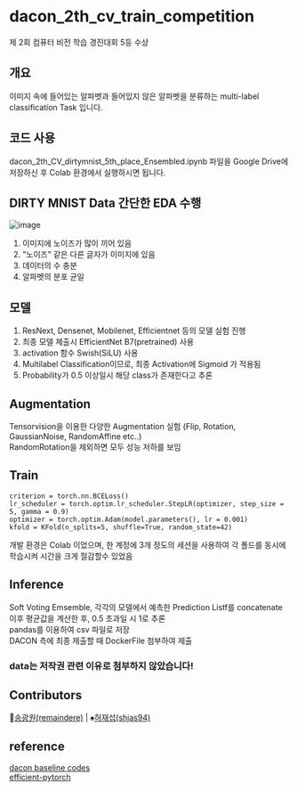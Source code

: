 # dacon_2th_cv_train_competition

제 2회 컴퓨터 비전 학습 경진대회 5등 수상  

## 개요   

이미지 속에 들어있는 알파벳과 들어있지 않은 알파벳을 분류하는 multi-label classification Task 입니다.

## 코드 사용

dacon_2th_CV_dirtymnist_5th_place_Ensembled.ipynb 파일을 Google Drive에 저장하신 후 Colab 환경에서 실행하시면 됩니다.  


## DIRTY MNIST Data 간단한 EDA 수행  
![image](https://user-images.githubusercontent.com/48322490/122669878-353ab080-d1fa-11eb-8bc3-3f59eadd2b82.png)
  
1. 이미지에 노이즈가 많이 끼어 있음  
2. "노이즈" 같은 다른 글자가 이미지에 있음  
3. 데이터의 수 충분  
4. 알파벳의 분포 균일  
  
## 모델  
  
1. ResNext, Densenet, Mobilenet, Efficientnet 등의 모델 실험 진행  
2. 최종 모델 제출시 EfficientNet B7(pretrained) 사용  
3. activation 함수 Swish(SiLU) 사용  
4. Multilabel Classification이므로, 최종 Activation에 Sigmoid 가 적용됨   
5. Probability가 0.5 이상일시 해당 class가 존재한다고 추론   

## Augmentation  
  
Tensorvision을 이용한 다양한 Augmentation 실험 (Flip, Rotation, GaussianNoise, RandomAffine etc..)  
RandomRotation을 제외하면 모두 성능 저하를 보임  

## Train  
  
```
criterion = torch.nn.BCELoss()  
lr_scheduler = torch.optim.lr_scheduler.StepLR(optimizer, step_size = 5, gamma = 0.9)  
optimizer = torch.optim.Adam(model.parameters(), lr = 0.001) 
kfold = KFold(n_splits=5, shuffle=True, random_state=42) 
```
개발 환경은 Colab 이었으며, 한 계정에 3개 정도의 세션을 사용하여 각 폴드를 동시에 학습시켜 시간을 크게 절감할수 있었음  
  
## Inference  
  
Soft Voting Emsemble, 각각의 모델에서 예측한 Prediction Listf를 concatenate  
이후 평균값을 계산한 후, 0.5 초과일 시 1로 추론  
pandas를 이용하여 csv 파일로 저장  
DACON 측에 최종 제출할 때 DockerFile 첨부하여 제출  

### data는 저작권 관련 이유로 첨부하지 않았습니다!  

## Contributors
:floppy_disk:[송광원(remaindere)](https://github.com/remaindere) | :spades:[허재섭(shjas94)](https://github.com/shjas94)

## reference
[dacon baseline codes](https://dacon.io/competitions/official/235697/codeshare/2353?dtype=recent)  
[efficient-pytorch](https://github.com/lukemelas/EfficientNet-PyTorch)  
   

